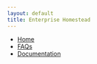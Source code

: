 ```yaml
---
layout: default
title: Enterprise Homestead
---
```


* [Home](index)
* [FAQs](frequently-asked-questions.md)
* [Documentation](docs.md)